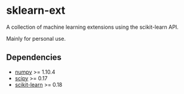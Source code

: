 # sklearn-ext

A collection of machine learning extensions using the scikit-learn API. 

Mainly for personal use.

## Dependencies
* [numpy](http://www.numpy.org/) >= 1.10.4
* [scipy](https://www.scipy.org/) >= 0.17
* [scikit-learn](http://scikit-learn.org/stable/) >= 0.18
